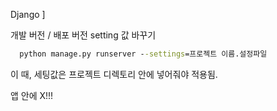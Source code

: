 
Django ] 

개발 버전 / 배포  버전 setting 값 바꾸기 

```cmd
  python manage.py runserver --settings=프로젝트 이름.설정파일
```

이 때, 세팅값은 프로젝트 디렉토리 안에 넣어줘야 적용됨.

앱 안에 X!!!
